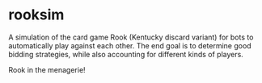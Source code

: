 # rooksim
A simulation of the card game Rook (Kentucky discard variant) for bots to automatically play against each other. The end goal is to determine good bidding strategies, while also accounting for different kinds of players. 

Rook in the menagerie! 